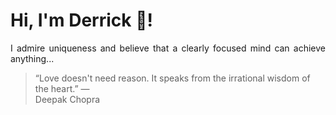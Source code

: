 # Hi, I'm Derrick 👋!
<p align="justify">I admire uniqueness and believe that a clearly focused mind can achieve anything...</p> 
<!-- #quote-start -->
<blockquote>&ldquo;Love doesn't need reason. It speaks from the irrational wisdom of the heart.&rdquo; &mdash; <footer>Deepak Chopra</footer></blockquote>
<!-- #quote-end -->
